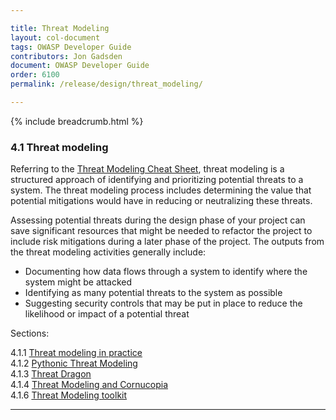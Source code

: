 ```yaml
---

title: Threat Modeling
layout: col-document
tags: OWASP Developer Guide
contributors: Jon Gadsden
document: OWASP Developer Guide
order: 6100
permalink: /release/design/threat_modeling/

---
```


{% include breadcrumb.html %}

### 4.1 Threat modeling

Referring to the [Threat Modeling Cheat Sheet][tmcs],
threat modeling is a structured approach of identifying and prioritizing potential threats to a system.
The threat modeling process includes determining the value that potential mitigations would have
in reducing or neutralizing these threats.

Assessing potential threats during the design phase of your project can save significant resources
that might be needed to refactor the project to include risk mitigations during a later phase of the project.
The outputs from the threat modeling activities generally include:

* Documenting how data flows through a system to identify where the system might be attacked
* Identifying as many potential threats to the system as possible
* Suggesting security controls that may be put in place to reduce the likelihood or impact of a potential threat

Sections:

4.1.1 [Threat modeling in practice](01-threat-modeling.md)  
4.1.2 [Pythonic Threat Modeling](02-pytm.md)  
4.1.3 [Threat Dragon](03-threat-dragon.md)  
4.1.4 [Threat Modeling and Cornucopia](04-cornucopia.md)  
4.1.6 [Threat Modeling toolkit](06-toolkit.md)  

----

[tmcs]: https://cheatsheetseries.owasp.org/cheatsheets/Threat_Modeling_Cheat_Sheet.html
